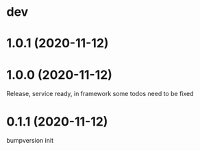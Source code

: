 dev
===


1.0.1 (2020-11-12)
==================


1.0.0 (2020-11-12)
==================
Release, service ready, in framework some todos need to be fixed

0.1.1 (2020-11-12)
==================
bumpversion init
